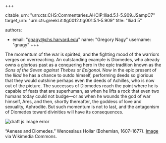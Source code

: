 +++


citable_urn: "urn:cts:CHS:Commentaries.AHCIP:Iliad.5.1-5.909.JSampC7"
target_urn: "urn:cts:greekLit:tlg0012.tlg001:5.1-5.909"
title: "Iliad 5"

authors:
- email: "gnagy@chs.harvard.edu"
  name: "Gregory Nagy"
  username: "gnagy"
+++

<p>The momentum of the war is spirited, and the fighting mood of the warriors verges on overreaching. An outstanding example is Diomedes, who already owns a glorious past as a conquering hero in the epic tradition known as the <em>Sons of the Seven against Thebes</em> or <em>Epigonoi</em>. Now in the epic present of the <em>Iliad</em> he has a chance to outdo himself, performing deeds so glorious that they would outshine perhaps even the deeds of Achilles, who is now out of the picture. The successes of Diomedes reach the point where he is capable of feats that are superhuman, as when he lifts a rock that even two humans today could not budge—or as when he wounds the god of war himself, Ares, and then, shortly thereafter, the goddess of love and sexuality, Aphrodite. But such momentum is not to last, and the antagonism of Diomedes toward divinities will have its consequences.</p><p></p><span><img src="https://classical-inquiries.chs.harvard.edu/wp-content/uploads/2016/07/Wenceslas_Hollar_-_Aeneas_and_Diomedes_1280.jpg" alt="draft js image error"/></span><p>“Aeneas and Diomedes.” Wenceslaus Hollar (Bohemian, 1607–1677). <a href="https://commons.wikimedia.org/wiki/File:Wenceslas_Hollar_-_Aeneas_and_Diomedes.jpg">Image</a> via Wikimedia Commons.</p>